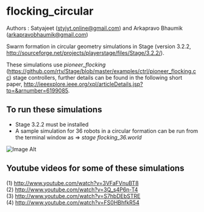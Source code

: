 flocking_circular
=================
Authors : Satyajeet (styjyt.online@gmail.com) and Arkapravo Bhaumik (arkapravobhaumik@gmail.com)

Swarm formation in circular geometry simulations in Stage (version 3.2.2, http://sourceforge.net/projects/playerstage/files/Stage/3.2.2/).

These simulations use _pioneer_flocking_ (https://github.com/rtv/Stage/blob/master/examples/ctrl/pioneer_flocking.cc) stage controllers, further details can be found in the following short paper, http://ieeexplore.ieee.org/xpl/articleDetails.jsp?tp=&arnumber=6199085.

To run these simulations
------------------------
* Stage 3.2.2 must be installed
* A sample simulation for 36 robots in a circular formation can be run from the terminal window as => _stage flocking_36.world_

![Image Alt](https://lh6.googleusercontent.com/-p8yd_L1_m4o/UNWButp2hAI/AAAAAAAACLE/kdDxeM_9QXc/s336/Pic4.png)

Youtube videos for some of these simulations
--------------------------------------------

(1) http://www.youtube.com/watch?v=3VFaFVnuBT8  
(2) http://www.youtube.com/watch?v=3Q_s4P6n-T4  
(3) http://www.youtube.com/watch?v=S7hbDEbSTRE  
(4) http://www.youtube.com/watch?v=FS0HBhfkR54  
